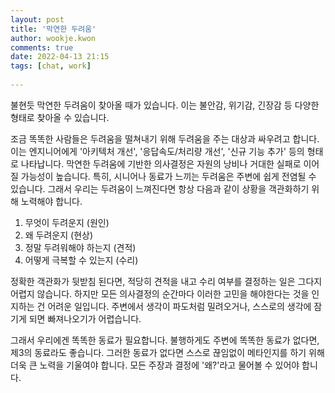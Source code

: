 ```yaml
---  
layout: post  
title: '막연한 두려움'  
author: wookje.kwon  
comments: true  
date: 2022-04-13 21:15  
tags: [chat, work]  
  
---  
```


불현듯 막연한 두려움이 찾아올 때가 있습니다. 이는 불안감, 위기감, 긴장감 등 다양한 형태로 찾아올 수 있습니다.  

조금 똑똑한 사람들은 두려움을 떨쳐내기 위해 두려움을 주는 대상과 싸우려고 합니다. 이는 엔지니어에게 '아키텍처 개선', '응답속도/처리량 개선', '신규 기능 추가' 등의 형태로 나타납니다. 막연한 두려움에 기반한 의사결정은 자원의 낭비나 거대한 실패로 이어질 가능성이 높습니다. 특히, 시니어나 동료가 느끼는 두려움은 주변에 쉽게 전염될 수 있습니다. 그래서 우리는 두려움이 느껴진다면 항상 다음과 같이 상황을 객관화하기 위해 노력해야 합니다.  

1. 무엇이 두려운지 (원인)  
2. 왜 두려운지 (현상)  
3. 정말 두려워해야 하는지 (견적)  
4. 어떻게 극복할 수 있는지 (수리)  

정확한 객관화가 뒷받침 된다면, 적당히 견적을 내고 수리 여부를 결정하는 일은 그다지 어렵지 않습니다. 하지만 모든 의사결정의 순간마다 이러한 고민을 해야한다는 것을 인지하는 건 어려운 일입니다. 주변에서 생각이 파도처럼 밀려오거나, 스스로의 생각에 잠기게 되면 빠져나오기가 어렵습니다.  

그래서 우리에겐 똑똑한 동료가 필요합니다. 불행하게도 주변에 똑똑한 동료가 없다면, 제3의 동료라도 좋습니다. 그러한 동료가 없다면 스스로 끊임없이 메타인지를 하기 위해 더욱 큰 노력을 기울여야 합니다. 모든 주장과 결정에 '왜?'라고 물어볼 수 있어야 합니다.  
